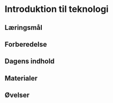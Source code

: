 # Introduktion til teknologi

## Læringsmål

## Forberedelse

## Dagens indhold

## Materialer

## Øvelser

